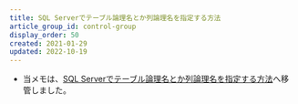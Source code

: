 ```yaml
---
title: SQL Serverでテーブル論理名とか列論理名を指定する方法
article_group_id: control-group
display_order: 50
created: 2021-01-29
updated: 2022-10-19
---
```

- 当メモは、[SQL Serverでテーブル論理名とか列論理名を指定する方法](https://thinktwice.tech/it/sqlserver/logical_name/)へ移管しました。